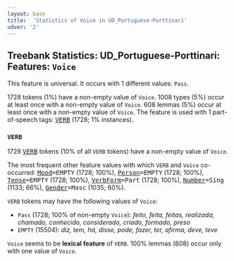```yaml
---
layout: base
title:  'Statistics of Voice in UD_Portuguese-Porttinari'
udver: '2'
---
```


## Treebank Statistics: UD_Portuguese-Porttinari: Features: `Voice`

This feature is universal.
It occurs with 1 different values: `Pass`.

1728 tokens (1%) have a non-empty value of `Voice`.
1008 types (5%) occur at least once with a non-empty value of `Voice`.
608 lemmas (5%) occur at least once with a non-empty value of `Voice`.
The feature is used with 1 part-of-speech tags: <tt><a href="pt_porttinari-pos-VERB.html">VERB</a></tt> (1728; 1% instances).

### `VERB`

1728 <tt><a href="pt_porttinari-pos-VERB.html">VERB</a></tt> tokens (10% of all `VERB` tokens) have a non-empty value of `Voice`.

The most frequent other feature values with which `VERB` and `Voice` co-occurred: <tt><a href="pt_porttinari-feat-Mood.html">Mood</a></tt><tt>=EMPTY</tt> (1728; 100%), <tt><a href="pt_porttinari-feat-Person.html">Person</a></tt><tt>=EMPTY</tt> (1728; 100%), <tt><a href="pt_porttinari-feat-Tense.html">Tense</a></tt><tt>=EMPTY</tt> (1728; 100%), <tt><a href="pt_porttinari-feat-VerbForm.html">VerbForm</a></tt><tt>=Part</tt> (1728; 100%), <tt><a href="pt_porttinari-feat-Number.html">Number</a></tt><tt>=Sing</tt> (1133; 66%), <tt><a href="pt_porttinari-feat-Gender.html">Gender</a></tt><tt>=Masc</tt> (1035; 60%).

`VERB` tokens may have the following values of `Voice`:

* `Pass` (1728; 100% of non-empty `Voice`): <em>feito, feita, feitas, realizada, chamado, conhecido, considerado, criado, formado, preso</em>
* `EMPTY` (15504): <em>diz, tem, há, disse, pode, fazer, ter, afirma, deve, teve</em>

`Voice` seems to be **lexical feature** of `VERB`. 100% lemmas (608) occur only with one value of `Voice`.

